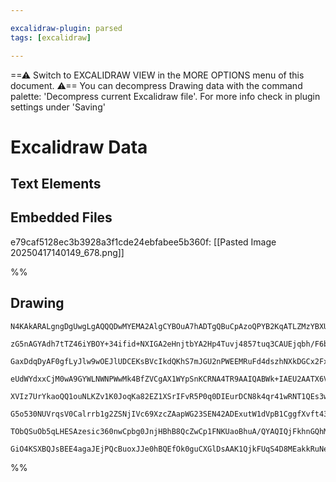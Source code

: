 ```yaml
---

excalidraw-plugin: parsed
tags: [excalidraw]

---
```

==⚠  Switch to EXCALIDRAW VIEW in the MORE OPTIONS menu of this document. ⚠== You can decompress Drawing data with the command palette: 'Decompress current Excalidraw file'. For more info check in plugin settings under 'Saving'


# Excalidraw Data

## Text Elements
## Embedded Files
e79caf5128ec3b3928a3f1cde24ebfabee5b360f: [[Pasted Image 20250417140149_678.png]]

%%
## Drawing
```compressed-json
N4KAkARALgngDgUwgLgAQQQDwMYEMA2AlgCYBOuA7hADTgQBuCpAzoQPYB2KqATLZMzYBXUtiRoIACyhQ4zZAHoFAc0JRJQgEYA6bGwC2CgF7N6hbEcK4OCtptbErHALRY8RMpWdx8Q1TdIEfARcZgRmBShcZQUebQBGAAYEmjoghH0EDihmbgBtcDBQMBKIEm4IXCM2ADUAVgBHZgBJACUa0iMAcQAOHoB9AHkAKQB1DgAWVJLIWEQKwn1opH5S

zG5nAGYAdh7tTZ46iYBOY+34ifid+NXIGA2eHnjtbYA2Hp4Tuvj4857tuq3CAUEjqbh/F6bCabeKfeKvOqIiZAyQIQjKaTcTZnIHWZTBbiJIHMKCkNgAawQAGE2Pg2KQKqTrMw4LhAtlpqVNLhsOTlGShBxiDS6QyJEyOCy2VkoJzIAAzQj4fAAZVgBIkgg8cogJLJlNGoMk3D4hQEpIpCDVMA16C15SBAoxHHCuTQNzNEDYrOwanu7sSRM9/OEc

GaxDdqDyAF0gfLyJlw9wOEJlUDCEKsBVcIkdQKhS7mJGU2nPWEEMRuFd4dszhNXkDGCx2Fx3cjPU3WJwAHKcMQmnrHet1RI8BuewjMAAi6SgFe48oIYSBmmEQoAosFMtlIzGgUI4MRcHPK+7thMJoOrolNjtjkCiBxycnU/gH2xefO0Iv8Muy1EoCESMIEQIUM2UHVFWCJMJAQWs8Hlb4eB6BBsE2TRsWQ3BNnleJsGIBBPgQTRF00BAEDqDDXkS

eUdWYdxxCjM0wA9GYWLNWNPWwMk4BfZVCgAX1WYpSnKCRNA4TR9AAIQABWk+IAEU2AATX6V5ji6WSYE0eE2B1OZGIgQJsCiDh8RWT11jQZwnjiD4x0SV54WQ+I6m2TYgX9VBnFhCYXm2HgbySNyLm2cKgRBYgwXdQ59gvf5kMOS8wpRNEMVlNAx20CZ3OQupsTvAEeE8z08VtIMZl1C1KRFekKgAYniBBmuanVuV5ENBWFWl6vFchJVZdlZTjJVV

XVIz7UrYkaoQQ1ouNLKZv1K0JoqKa82EZ1XSrIFvR5P0q0DIEurDCN8k4qr41wRNT1QEs3wnTNrPQXB4k27rC0jETSkMrEzSEstyLusLvjqM4kkbJgu1bVB3ih5sez7Rj4ScxESpHdNp1nL9UB/P8qtXbrNwyGVd0u0oDyPE8q3PS9jjHWtfm2B8M2fNAHvfT87vxhBBPAS7KjgOA1WPRiROgVFMgqIgMs5BhCAQChpJ5Pl8x60VGvlbWdfl7ARG

G5o530NUVrqsV0Calrrb1g2ZSNjIVc69XzcZAapWG23SEN42ADExutW1dVpB1CggfXvft43TcteaYt4VZw7t7IHZN2bA8mkPprDiOfYyVotskL7dpz5OoFTwYfUOgNKsgXOo4yX3OCgX2bqVbzAVLyOU795uVUIIxGKCxP657jIABUsCgABBWXYYgYJ5RGru87TtkZ+9tgKFRXA7s5leG/0dchWnzft5CO7KjPr3V9PskKHH+AjPV+X6LJZUAA0s

TObQSuOb5qLHESAzesic360nwCpbg0JnjHBhB8QcZwCp1FNKUaoBhuA/QYAQIQjFkhnGQhMHggkR5l1TgXT6O0JAv0TvyEg/dB4mlrhAOhxA1QIF4mgTupRWEAFk2AEWPrgTQwQeZLgQLQ0gJBXZoCwdJWkl9SDKG5AACieCzXgvxqCaI0ckOoABKHUrQEDKFTGyCoSjVElSJLwTYNjrHaL0YYkhB9sgx0pJXKALZiyvkTtdTIxjMxSPMpgz0WRh

GiO4KSXBQJsBEE4agaJEjPQcBuoxJJe0hBQEfOk0guCXGlDsAAK1QjkFUqS4D8MEakkRuNeaJx5F4xg482C0lCVVP6mp0imRbDqfWJIDCP3mBzXxno6TcwXOIuMZITbdK8ZwSZv5klVXwKEGePTmmtPwHxfA/MwCAwVEqcImCBIgAEkAA===
```
%%